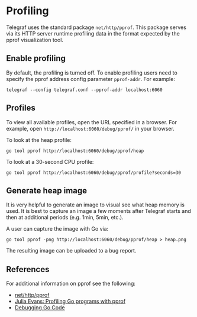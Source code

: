 # Profiling

Telegraf uses the standard package `net/http/pprof`. This package serves via
its HTTP server runtime profiling data in the format expected by the pprof
visualization tool.

## Enable profiling

By default, the profiling is turned off. To enable profiling users need to
specify the pprof address config parameter `pprof-addr`. For example:

```shell
telegraf --config telegraf.conf --pprof-addr localhost:6060
```

## Profiles

To view all available profiles, open the URL specified in a browser. For
example, open `http://localhost:6060/debug/pprof/` in your browser.

To look at the heap profile:

```shell
go tool pprof http://localhost:6060/debug/pprof/heap
```

To look at a 30-second CPU profile:

```shell
go tool pprof http://localhost:6060/debug/pprof/profile?seconds=30
```

## Generate heap image

It is very helpful to generate an image to visual see what heap memory is used.
It is best to capture an image a few moments after Telegraf starts and then at
additional periods (e.g. 1min, 5min, etc.).

A user can capture the image with Go via:

```shell
go tool pprof -png http://localhost:6060/debug/pprof/heap > heap.png
```

The resulting image can be uploaded to a bug report.

## References

For additional information on pprof see the following:

* [net/http/pprof][]
* [Julia Evans: Profiling Go programs with pprof][]
* [Debugging Go Code][]

[net/http/pprof]: https://pkg.go.dev/net/http/pprof
[julia evans: profiling go programs with pprof]: https://jvns.ca/blog/2017/09/24/profiling-go-with-pprof/
[Debugging Go Code]: https://www.infoq.com/articles/debugging-go-programs-pprof-trace/
